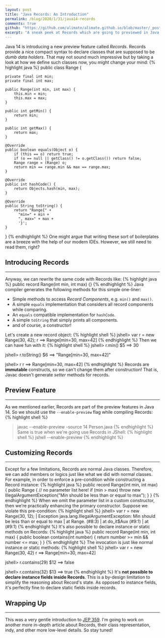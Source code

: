 ```yaml
---
layout: post
title: "Java Records: An Introduction"
permalink: /blog/2020/1/31/java14-records
comments: true
github: "https://github.com/alimate/alimate.github.io/blob/master/_posts/2020-1-31-java14-records.md"
excerpt: "A sneak peek at Records which are going to previewed in Java 14"
---
```

Java 14 is introducing a new preview feature called *Records*. Records provide a nice compact syntax to declare classes that are supposed to be *dumb data holders*. That may not sound much impressive but by taking a look at how we define such classes now, you might change your mind:
{% highlight java %}
public class Range {
    
    private final int min;
    private final int max;

    public Range(int min, int max) {
        this.min = min;
        this.max = max;
    }

    public int getMin() {
        return min;
    }

    public int getMax() {
        return max;
    }

    @Override
    public boolean equals(Object o) {
        if (this == o) return true;
        if (o == null || getClass() != o.getClass()) return false;
        Range range = (Range) o;
        return min == range.min && max == range.max;
    }

    @Override
    public int hashCode() {
        return Objects.hash(min, max);
    }

    @Override
    public String toString() {
        return "Range{" +
          "min=" + min +
          ", max=" + max +
          '}';
    }
}
{% endhighlight %}
One might argue that writing these sort of boilerplates are a breeze with the help of our modern IDEs. However, we still need to read them, right? 

## Introducing Records
---
Anyway, we can rewrite the same code with Records like:
{% highlight java %}
public record Range(int min, int max) {}
{% endhighlight %}
Java compiler generates the following methods for this simple one-liner:
 - Simple methods to access *Record Components*, e.g. `min()` and `max()`.
 - A simple `equals` implementation that considers all record components while comparing.
 - An `equals` compatible implementation for `hashCode`.
 - A simple `toString` that simply prints all components.
 - and of course, a constructor!

Let's create a new record object:
{% highlight shell %}
jshell> var r = new Range(30, 42);
r ==> Range[min=30, max=42]
{% endhighlight %}
 Then we can have fun with it:
{% highlight shell %}
jshell> r.min()
$5 ==> 30

jshell> r.toString()
$6 ==> "Range[min=30, max=42]"

jshell> r
r ==> Range[min=30, max=42]
{% endhighlight %}
Records are **immutable** constructs, so we can't change them after construction! That is, Javac doesn't generate *setter* methods for records.

## Preview Feature
---
As we mentioned earlier, Records are part of the preview features in Java 14. So we should use the `--enable-preview` flag while compiling Records:
{% highlight shell %}
> javac --enable-preview -source 14 Person.java
{% endhighlight %}
Same is true when we're going use Records in JShell:
{% highlight shell %}
> jshell --enable-preview
{% endhighlight %}

## Customizing Records
---
Except for a few limitations, Records are normal Java classes. Therefore, we can add members or logics just like what we did with normal classes. For example, in order to enforce a pre-condition while constructing a Record instance:
{% highlight java %}
public record Range(int min, int max) {
    public Range { // no parameter list here!
        if (min > max) 
            throw new IllegalArgumentException("Min should be less than or equal to max");
    }
}
{% endhighlight %}
When we omit the parameter list in a custom constructor, then we're practically enhancing the primary constructor. Suppose we violate this pre-condition:
{% highlight shell %}
jshell> var r = new Range(30, 12);
|  Exception java.lang.IllegalArgumentException: Min should be less than or equal to max
|        at Range.<init> (#8:3)
|        at do_it$Aux (#9:1)
|        at (#9:1)
{% endhighlight %}
It's also possible to declare instance or static methods on Records:
{% highlight java %}
public record Range(int min, int max) {
    public boolean contains(int number) {
        return number >= min && number <= max;
    }
}
{% endhighlight %}
The invocation is just like normal instance or static methods:
{% highlight shell %}
jshell> var r = new Range(30, 42)
r ==> Range[min=30, max=42]

jshell> r.contains(29)
$12 ==> false

jshell> r.contains(32)
$13 ==> true
{% endhighlight %}
It's **not possible to declare instance fields inside Records**. This is a by-design limitation to simplify the reasoning about Record's state. As opposed to instance fields, it's perfectly fine to declare static fields inside records.

## Wrapping Up
---
This was a very gentle introduction to [JEP 359](https://openjdk.java.net/jeps/359). I'm going to work on another more in-depth article about Records, their class representation, indy, and other more low-level details. So stay tuned!